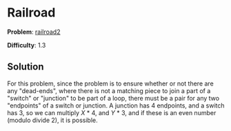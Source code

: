 # Railroad

**Problem**: [railroad2](https://open.kattis.com/problems/railroad2)

**Difficulty**: 1.3

## Solution

For this problem, since the problem is to ensure whether or not there are any "dead-ends", where there is not a matching piece to join a part of a "switch" or "junction" to be part of a loop, there must be a pair for any two "endpoints" of a switch or junction. A junction has 4 endpoints, and a switch has 3, so we can multiply *X* \* 4, and *Y* \* 3, and if these is an even number (modulo divide 2), it is possible.
